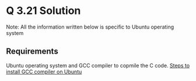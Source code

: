 # Q 3.21 Solution

Note: All the information written below is specific to Ubuntu operating system


## Requirements
Ubuntu operating system and GCC compiler to copmile the C code.
[Steps to install GCC compiler on Ubuntu](https://linuxize.com/post/how-to-install-gcc-compiler-on-ubuntu-18-04/#installing-gcc-on-ubuntu)

